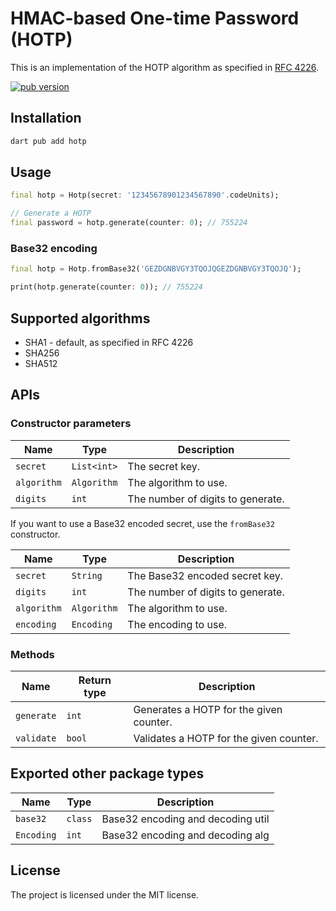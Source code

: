 # HMAC-based One-time Password (HOTP)

This is an implementation of the HOTP algorithm as specified in [RFC 4226](https://tools.ietf.org/html/rfc4226).

[![pub version](https://img.shields.io/pub/v/hotp.svg)](https://pub.dev/packages/hotp)

## Installation

```bash
dart pub add hotp
```

## Usage

```dart
final hotp = Hotp(secret: '12345678901234567890'.codeUnits);

// Generate a HOTP
final password = hotp.generate(counter: 0); // 755224
```

### Base32 encoding

```dart
final hotp = Hotp.fromBase32('GEZDGNBVGY3TQOJQGEZDGNBVGY3TQOJQ');

print(hotp.generate(counter: 0)); // 755224
```

## Supported algorithms

- SHA1 - default, as specified in RFC 4226
- SHA256
- SHA512

## APIs

### Constructor parameters

| Name        | Type        | Description                       |
| ----------- | ----------- | --------------------------------- |
| `secret`    | `List<int>` | The secret key.                   |
| `algorithm` | `Algorithm` | The algorithm to use.             |
| `digits`    | `int`       | The number of digits to generate. |

If you want to use a Base32 encoded secret, use the `fromBase32` constructor.

| Name        | Type        | Description                       |
| ----------- | ----------- | --------------------------------- |
| `secret`    | `String`    | The Base32 encoded secret key.    |
| `digits`    | `int`       | The number of digits to generate. |
| `algorithm` | `Algorithm` | The algorithm to use.             |
| `encoding`  | `Encoding`  | The encoding to use.              |

### Methods

| Name       | Return type | Description                             |
| ---------- | ----------- | --------------------------------------- |
| `generate` | `int`       | Generates a HOTP for the given counter. |
| `validate` | `bool`      | Validates a HOTP for the given counter. |

## Exported other package types

| Name       | Type    | Description                       |
| ---------- | ------- | --------------------------------- |
| `base32`   | `class` | Base32 encoding and decoding util |
| `Encoding` | `int`   | Base32 encoding and decoding alg  |

## License

The project is licensed under the MIT license.
